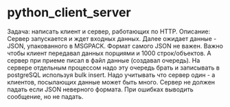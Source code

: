 # python_client_server

Задача: написать клиент и сервер, работающих по HTTP.
Описание:
Сервер запускается и ждет входных данных.
Далее ожидает данные - JSON, упакованного в MSGPACK.
Формат самого JSON не важен.
Важно чтобы клиент передавал данных порциями и 1000 строк/объектов.
А сервер при приеме писал в файл данные (создавал очередь).
На сервере отдельным процессом надо эту очередь брать и записывать в postgreSQL используя bulk insert.
Надо учитывать что сервер один - а клиентов, посылающих данные может быть много.
Сервер не должен падать если JSON неверного формата. При ошибках выводить сообщение, но не падать.
